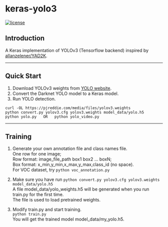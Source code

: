 # keras-yolo3

[![license](https://img.shields.io/github/license/mashape/apistatus.svg)](LICENSE)

## Introduction

A Keras implementation of YOLOv3 (Tensorflow backend) inspired by [allanzelener/YAD2K](https://github.com/allanzelener/YAD2K).

---

## Quick Start

1. Download YOLOv3 weights from [YOLO website](http://pjreddie.com/darknet/yolo/).
2. Convert the Darknet YOLO model to a Keras model.
3. Run YOLO detection.

```
curl -OL https://pjreddie.com/media/files/yolov3.weights
python convert.py yolov3.cfg yolov3.weights model_data/yolo.h5
python yolo.py   OR   python yolo_video.py
```

---

## Training

1. Generate your own annotation file and class names file.  
    One row for one image;  
    Row format: image_file_path box1 box2 ... boxN;  
    Box format: x_min,y_min,x_max,y_max,class_id (no space).  
    For VOC dataset, try `python voc_annotation.py`

2. Make sure you have run `python convert.py yolov3.cfg yolov3.weights model_data/yolo.h5`  
    A file model_data/yolo_weights.h5 will be generated when you run train.py for the first time.  
    The file is used to load pretrained weights.

3. Modify train.py and start training.  
    `python train.py`  
    You will get the trained model model_data/my_yolo.h5.
